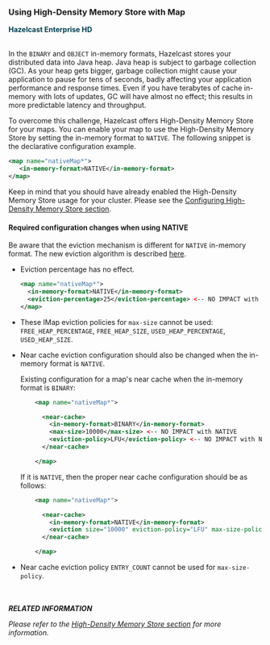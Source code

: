 



### Using High-Density Memory Store with Map

<font color="##153F75">**Hazelcast Enterprise HD**</font>
<br></br>

In the `BINARY` and `OBJECT` in-memory formats, Hazelcast stores your distributed data into Java heap. Java heap is subject to garbage collection (GC). As your heap gets bigger, garbage collection might cause your application to pause for tens of seconds, badly affecting your application performance and response times. Even if you have terabytes of cache in-memory with lots of updates, GC will have almost no effect; this results in more predictable latency and throughput. 

To overcome this challenge, Hazelcast offers High-Density Memory Store for your maps. You can enable your map to use the High-Density Memory Store by setting the in-memory format to `NATIVE`. The following snippet is the declarative configuration example.


```xml
<map name="nativeMap*">
   <in-memory-format>NATIVE</in-memory-format>
</map>
```

Keep in mind that you should have already enabled the High-Density Memory Store usage for your cluster. Please see the [Configuring High-Density Memory Store section](#configuring-high-density-memory-store).


#### Required configuration changes when using NATIVE

Be aware that the eviction mechanism is different for `NATIVE` in-memory format.
The new eviction algorithm is described [here](#eviction-algorithm).

  - Eviction percentage has no effect.

    ```xml
    <map name="nativeMap*">
      <in-memory-format>NATIVE</in-memory-format>
      <eviction-percentage>25</eviction-percentage> <-- NO IMPACT with NATIVE
    </map>
    ```
  - These IMap eviction policies for `max-size` cannot be used: `FREE_HEAP_PERCENTAGE`, `FREE_HEAP_SIZE`, `USED_HEAP_PERCENTAGE`, `USED_HEAP_SIZE`.

  - Near cache eviction configuration should also be changed when the in-memory format is `NATIVE`.

    Existing configuration for a map's near cache when the in-memory format is `BINARY`:
    
    ```xml
        <map name="nativeMap*">

          <near-cache>
            <in-memory-format>BINARY</in-memory-format>
            <max-size>10000</max-size> <-- NO IMPACT with NATIVE
            <eviction-policy>LFU</eviction-policy> <-- NO IMPACT with NATIVE
          </near-cache>

        </map>
     ```

     If it is `NATIVE`, then the proper near cache configuration should be as follows:
     ```xml
         <map name="nativeMap*">

           <near-cache>
             <in-memory-format>NATIVE</in-memory-format>
             <eviction size="10000" eviction-policy="LFU" max-size-policy="USED_NATIVE_MEMORY_SIZE"/>   <-- Correct configuration with NATIVE
           </near-cache>

         </map>
     ```

  - Near cache eviction policy `ENTRY_COUNT` cannot be used for `max-size-policy`.


<br></br>
***RELATED INFORMATION***

*Please refer to the [High-Density Memory Store section](#high-density-memory-store) for more information.*
<br></br>


